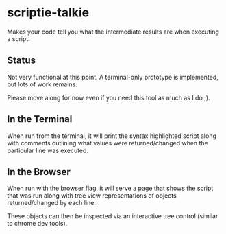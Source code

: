 # scriptie-talkie

Makes your code tell you what the intermediate results are when executing a script.

## Status

Not very functional at this point. A terminal-only prototype is implemented, but lots of work remains.

Please move along for now even if you need this tool as much as I do ;).

## In the Terminal

When run from the terminal, it will print the syntax highlighted script along with comments outlining what values were
returned/changed when the particular line was executed.

## In the Browser

When run with the browser flag, it will serve a page that shows the script that was run along with tree view
representations of objects returned/changed by each line. 

These objects can then be inspected via an interactive tree control (similar to chrome dev tools).

